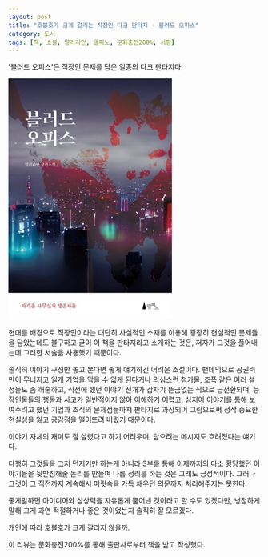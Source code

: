 ```yaml
---
layout: post
title: "호불호가 크게 갈리는 직장인 다크 판타지 - 블러드 오피스"
category: 도서
tags: [책, 소설, 말러리안, 델피노, 문화충전200%, 서평]
---
```


'블러드 오피스'은
직장인 문제를 담은 일종의 다크 판타지다.

![표지](/images/blood-office-book-h480.jpg)

현대를 배경으로
직장인이라는 대단히 사실적인 소재를 이용해
굉장히 현실적인 문제들을 담았는데도 불구하고
굳이 이 책을 판타지라고 소개하는 것은,
저자가 그것을 풀어내는데 그러한 서술을 사용했기 때문이다.

솔직히 이야기 구성만 놓고 본다면 좋게 얘기하긴 어려운 소설이다.
팬데믹으로 공권력만이 무너지고 일개 기업을 막을 수 없게 된다거나 의심스런 첨가물, 조폭 같은 여러 설정들도 좀 허술하고,
직전에 했던 이야기 전개가 갑자기 뜬금없는 식으로 급전환되며,
등장인물들의 행동과 사고가 일반적이지 않아 이해하기 어렵고,
심지어 이야기를 통해 보여주려고 했던 기업과 조직의 문제점들마저
판타지로 과장되어 그림으로써
정작 중요한 현실성을 잃고 공감점을 떨어뜨려 버렸기 때문이다.

이야기 자체의 재미도 잘 살렸다고 하기 어려우며,
담으려는 메시지도 흐려졌다는 얘기다.

다행히 그것들을 그저 던지기만 하는게 아니라
3부를 통해 이제까지의 다소 황당했던 이야기들을 뒷받침해줄 논리를 만들며
나름 정리를 하는 것은 그래도 긍정적이다.
그러나 그것이 그 직전까지 계속해서 머릿속을 가득 채우던 의문까지 처리해주지는 못한다.

좋게말하면 아이디어와 상상력을 자유롭게 뿜어낸 것이라고 할 수도 있겠다만,
냉정하게 말해 그게 과연 적절하거나 좋은 것이었는지 솔직히 잘 모르겠다.

개인에 따라 호불호가 크게 갈리지 않을까.



<div class="im im-info">
이 리뷰는 문화충전200%를 통해 출판사로부터 책을 받고 작성했다.
</div>
